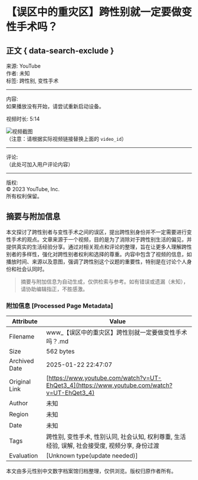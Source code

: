 # 【误区中的重灾区】跨性别就一定要做变性手术吗？

## 正文 { data-search-exclude }


来源: YouTube  
作者: 未知  
标签: 跨性别, 变性手术

---

内容:  
如果播放没有开始，请尝试重新启动设备。

视频时长: 5:14

![视频截图](https://img.youtube.com/vi/video_id/hqdefault.jpg)  
（注意：请根据实际视频链接替换上面的 `video_id`）

---

评论:  
（此处可加入用户评论内容）

---

版权:  
© 2023 YouTube, Inc.  
所有权利保留。
<!-- tcd_original_link https://www.youtube.com/watch?v=UT-EhQet3_4 -->


## 摘要与附加信息

<!-- tcd_abstract -->
本文探讨了跨性别者与变性手术之间的误区，提出跨性别身份并不一定需要进行变性手术的观点。文章来源于一个视频，目的是为了消除对于跨性别生活的偏见，并提供真实的生活经验分享。通过对相关观点和评论的整理，旨在让更多人理解跨性别者的多样性，强化对跨性别者权利和选择的尊重。内容中包含了视频的信息，如播放时间、来源以及意图，强调了跨性别这个议题的重要性，特别是在讨论个人身份和社会认同时。
<!-- tcd_abstract_end -->

> 摘要与附加信息为自动生成，仅供检索与参考。如有错误或遗漏（未知），请协助编辑指正，不胜感激。

### 附加信息 [Processed Page Metadata]

| Attribute       | Value                                  |
|-----------------|----------------------------------------|
| Filename        | www_【误区中的重灾区】跨性别就一定要做变性手术吗？.md                             |
| Size            | 562 bytes                           |
| Archived Date   | 2025-01-22 22:47:07                             |
| Original Link   | [https://www.youtube.com/watch?v=UT-EhQet3_4](https://www.youtube.com/watch?v=UT-EhQet3_4)                       |
| Author          | 未知                               |
| Region          | 未知                               |
| Date            | 未知                                 |
| Tags            | 跨性别, 变性手术, 性别认同, 社会认知, 权利尊重, 生活经验, 误解, 社会接受度, 视频分享, 身份过渡                                 |
| Evaluation            | [Unknown type(update needed)]                                 |
<!-- tcd_table_end -->

本文由多元性别中文数字档案馆归档整理，仅供浏览。版权归原作者所有。

